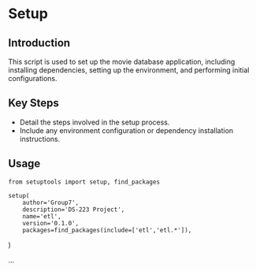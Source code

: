 # Setup

## Introduction
This script is used to set up the movie database application, including installing dependencies, setting up the environment, and performing initial configurations.

## Key Steps
- Detail the steps involved in the setup process.
- Include any environment configuration or dependency installation instructions.

## Usage

    from setuptools import setup, find_packages

    setup(
        author='Group7',
        description='DS-223 Project',
        name='etl',
        version='0.1.0',
        packages=find_packages(include=['etl','etl.*']),
    
)

...

